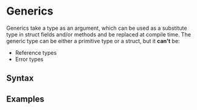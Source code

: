 # Generics

Generics take a type as an argument, which can be used as a substitute type in struct fields and/or methods and be replaced at compile time.
The generic type can be either a primitive type or a struct, but it **can't** be:

-   Reference types
-   Error types

## Syntax

## Examples

